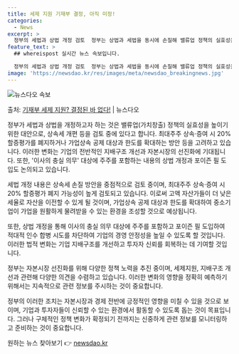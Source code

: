 ```yaml
---
title: 세제 지원 기재부 결정, 아직 미정!
categories:
  - News
excerpt: >
  정부의 세법과 상법 개정 검토  정부는 상법과 세법을 동시에 손질해 밸류업 정책의 실효성을 높이겠다는 복안입…
feature_text: >
  ## whereispost 실시간 뉴스 속보입니다.

  정부의 세법과 상법 개정 검토  정부는 상법과 세법을 동시에 손질해 밸류업 정책의 실효성을 높이겠다는 복안입…
image: 'https://newsdao.kr/res/images/meta/newsdao_breakingnews.jpg'
---
```


![뉴스다오 속보](https://newsdao.kr/res/images/meta/newsdao_breakingnews.jpg)

<p>출처: <a href="https://newsdao.kr/4243" rel="dofollow">기재부 세제 지원? 결정된 바 없다!</a> | 뉴스다오</p>

정부가 세법과 상법을 개정하고자 하는 것은 밸류업(가치창출) 정책의 실효성을 높이기 위한 대안으로, 상속세 개편 등을 검토 중에 있다고 합니다. 최대주주 상속·증여 시 20% 할증평가를 폐지하거나 가업상속 공제 대상과 한도를 확대하는 방안 등을 고려하고 있습니다. 이러한 변화는 기업의 전반적인 지배구조 개선과 자본시장의 선진화에 기대됩니다. 또한, '이사의 충실 의무' 대상에 주주를 포함하는 내용의 상법 개정과 포이즌 필 도입도 논의되고 있습니다.

세법 개정 내용은 상속세 손질 방안을 중점적으로 검토 중이며, 최대주주 상속·증여 시 20% 할증평가 폐지 가능성이 높게 검토되고 있습니다. 이로써 고액 자산가들이 더 낮은 세율로 자산을 이전할 수 있게 될 것이며, 가업상속 공제 대상과 한도를 확대하여 중소기업이 가업을 원활하게 물려받을 수 있는 환경을 조성할 것으로 예상됩니다.

또한, 상법 개정을 통해 이사의 충실 의무 대상에 주주를 포함하고 포이즌 필 도입하여 적대적 인수 합병 시도를 차단하여 기업의 경영 안정성을 높일 수 있도록 할 것입니다. 이러한 법적 변화는 기업 지배구조를 개선하고 투자자 신뢰를 회복하는 데 기여할 것입니다.

정부는 자본시장 선진화를 위해 다양한 정책 노력을 추진 중이며, 세제지원, 지배구조 개선과 관련해 다양한 의견을 수렴하고 있습니다. 이러한 변화의 영향을 정확히 예측하기 위해서는 지속적으로 관련 정보를 주시하는 것이 중요합니다.

정부의 이러한 조치는 자본시장과 경제 전반에 긍정적인 영향을 미칠 수 있을 것으로 보이며, 기업과 투자자들이 신뢰할 수 있는 환경에서 활동할 수 있도록 돕는 것이 목표입니다. 그러나 구체적인 정책 변화가 확정되기 전까지는 신중하게 관련 정보를 모니터링하고 준비하는 것이 중요합니다. 

원하는 뉴스 찾아보기 👉 <a href="https://newsdao.kr" rel="dofollow">newsdao.kr</a>


